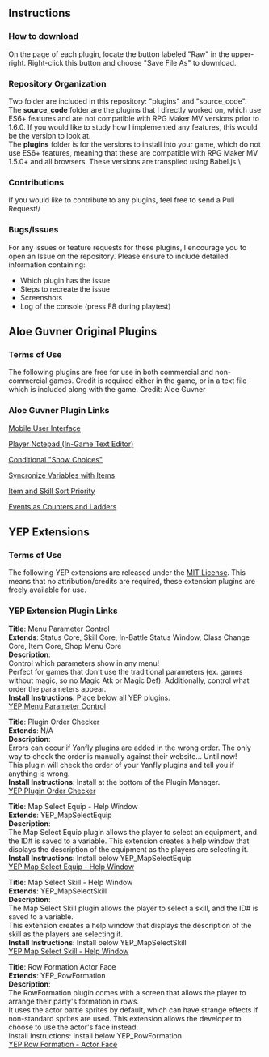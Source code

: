 
## Instructions

### How to download

On the page of each plugin, locate the button labeled "Raw" in the upper-right. Right-click this button and choose "Save File As" to download.

### Repository Organization

Two folder are included in this repository: "plugins" and "source_code".\
The **source_code** folder are the plugins that I directly worked on, which use ES6+ features and are not compatible with RPG Maker MV versions prior to 1.6.0. If you would like to study how I implemented any features, this would be the version to look at.\
The **plugins** folder is for the versions to install into your game, which do not use ES6+ features, meaning that these are compatible with RPG Maker MV 1.5.0+ and all browsers. These versions are transpiled using Babel.js.\

### Contributions

If you would like to contribute to any plugins, feel free to send a Pull Request!/

### Bugs/Issues

For any issues or feature requests for these plugins, I encourage you to open an Issue on the repository. Please ensure to include detailed information containing:
* Which plugin has the issue
* Steps to recreate the issue
* Screenshots
* Log of the console (press F8 during playtest)

## Aloe Guvner Original Plugins

### Terms of Use

The following plugins are free for use in both commercial and non-commercial games.
Credit is required either in the game, or in a text file which is included along with the game.
Credit: Aloe Guvner

### Aloe Guvner Plugin Links

[Mobile User Interface](https://github.com/aloeguvner/rpg-maker-mv/blob/master/plugins/ALOE_MobileUI.js)

[Player Notepad (In-Game Text Editor)](https://github.com/aloeguvner/rpg-maker-mv/blob/master/plugins/ALOE_PlayerNotepad.js)

[Conditional "Show Choices"](https://github.com/aloeguvner/rpg-maker-mv/blob/master/plugins/ALOE_ConditionalChoices.js)

[Syncronize Variables with Items](https://github.com/aloeguvner/rpg-maker-mv/blob/master/plugins/ALOE_Sync_Variables_Items.js)

[Item and Skill Sort Priority](https://github.com/aloeguvner/rpg-maker-mv/blob/master/plugins/ALOE_ItemSkillSortPriority.js)

[Events as Counters and Ladders](https://github.com/aloeguvner/rpg-maker-mv/blob/master/plugins/ALOE_Event_Ladder_Counter.js)


## YEP Extensions

### Terms of Use

The following YEP extensions are released under the [MIT License](https://opensource.org/licenses/MIT). This means that no attribution/credits are required, these extension plugins are freely available for use.

### YEP Extension Plugin Links

**Title**: Menu Parameter Control\
**Extends**: Status Core, Skill Core, In-Battle Status Window, Class Change Core, Item Core, Shop Menu Core\
**Description**:\
Control which parameters show in any menu!\
Perfect for games that don't use the traditional parameters (ex. games without magic, so no Magic Atk or Magic Def). Additionally, control what order the parameters appear.\
**Install Instructions**: Place below all YEP plugins.\
[YEP Menu Parameter Control](https://github.com/aloeguvner/rpg-maker-mv/blob/master/plugins/ALOE_YEP_MenuParameterControl.js)

**Title**: Plugin Order Checker\
**Extends**: N/A\
**Description**:\
Errors can occur if Yanfly plugins are added in the wrong order. The only way to check the order is manually against their website... Until now!\
This plugin will check the order of your Yanfly plugins and tell you if anything is wrong.\
**Install Instructions**: Install at the bottom of the Plugin Manager.\
[YEP Plugin Order Checker](https://github.com/aloeguvner/rpg-maker-mv/blob/master/plugins/ALOE_YEP_PluginOrderChecker.js)

**Title**: Map Select Equip - Help Window\
**Extends**: YEP_MapSelectEquip\
**Description**:\
The Map Select Equip plugin allows the player to select an equipment, and the ID# is saved to a variable.
This extension creates a help window that displays the description of the equipment as the players are selecting it.\
**Install Instructions**: Install below YEP_MapSelectEquip\
[YEP Map Select Equip - Help Window](https://github.com/aloeguvner/rpg-maker-mv/blob/master/plugins/ALOE_YEP_X_MapSelectEquip_Help.js)

**Title**: Map Select Skill - Help Window\
**Extends**: YEP_MapSelectSkill\
**Description**:\
The Map Select Skill plugin allows the player to select a skill, and the ID# is saved to a variable.\
This extension creates a help window that displays the description of the skill as the players are selecting it.\
**Install Instructions**: Install below YEP_MapSelectSkill\
[YEP Map Select Skill - Help Window](https://github.com/aloeguvner/rpg-maker-mv/blob/master/plugins/ALOE_YEP_X_MapSelectSkill_Help.js)

**Title**: Row Formation Actor Face\
**Extends**: YEP_RowFormation\
**Description**:\
The RowFormation plugin comes with a screen that allows the player to arrange their party's formation in rows.\
It uses the actor battle sprites by default, which can have strange effects if non-standard sprites are used. This extension allows the developer to choose to use the actor's face instead.\
Install Instructions: Install below YEP_RowFormation\
[YEP Row Formation - Actor Face](https://github.com/aloeguvner/rpg-maker-mv/blob/master/plugins/ALOE_YEP_RowFormation_ActorFace.js)